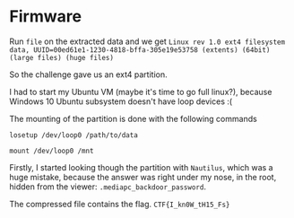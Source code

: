# Firmware

Run `file` on the extracted data and we get 
`Linux rev 1.0 ext4 filesystem data, UUID=00ed61e1-1230-4818-bffa-305e19e53758 (extents) (64bit) (large files) (huge files)`

So the challenge gave us an ext4 partition.

I had to start my Ubuntu VM (maybe it's time to go full linux?), because Windows 10 Ubuntu subsystem doesn't have loop devices :( 

The mounting of the partition is done with the following commands

```
losetup /dev/loop0 /path/to/data

mount /dev/loop0 /mnt
```

Firstly, I started looking though the partition with `Nautilus`, which was a huge mistake, because the answer was right under my nose, in the root, 
hidden from the viewer: `.mediapc_backdoor_password`.

The compressed file contains the flag. `CTF{I_kn0W_tH15_Fs}`